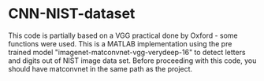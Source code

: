 # CNN-NIST-dataset
This code is partially based on a VGG practical done by Oxford - some functions were used.
This is a MATLAB implementation using the pre trained model "imagenet-matconvnet-vgg-verydeep-16" to detect letters and digits out of NIST image data set. 
Before proceeding with this code, you should have matconvnet in the same path as the project.
